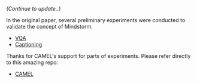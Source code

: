 *(Continue to update..)*

In the original paper, several preliminary experiments were conducted to validate the concept of Mindstorm. 

* [VQA](https://github.com/mczhuge/NLSOM/tree/main/experiment/vqa)
* [Captioning](https://github.com/mczhuge/NLSOM/tree/main/experiment/captioning)

Thanks for CAMEL's support for parts of experiments. Please refer directly to this amazing repo:
* [CAMEL](https://github.com/camel-ai/camel)
